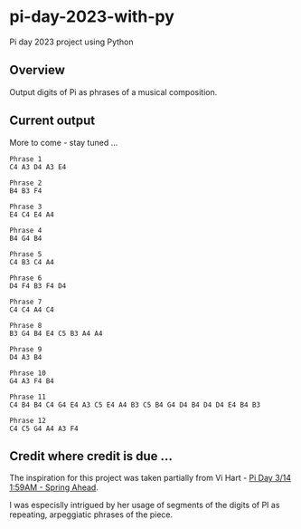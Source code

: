 # pi-day-2023-with-py
Pi day 2023 project using Python

## Overview
Output digits of Pi as phrases of a musical composition.

## Current output
More to come - stay tuned ...

```
Phrase 1
C4 A3 D4 A3 E4

Phrase 2
B4 B3 F4

Phrase 3
E4 C4 E4 A4

Phrase 4
B4 G4 B4

Phrase 5
C4 B3 C4 A4

Phrase 6
D4 F4 B3 F4 D4

Phrase 7
C4 C4 A4 C4

Phrase 8
B3 G4 B4 E4 C5 B3 A4 A4

Phrase 9
D4 A3 B4

Phrase 10
G4 A3 F4 B4

Phrase 11
C4 B4 B4 C4 G4 E4 A3 C5 E4 A4 B3 C5 B4 G4 D4 B4 D4 D4 E4 B4 B3

Phrase 12
C4 C5 G4 A4 A3 F4
```


## Credit where credit is due ...
The inspiration for this project was taken partially from Vi Hart - [Pi Day 3/14 1:59AM - Spring Ahead](https://www.youtube.com/watch?v=AHrth9lOfzo&ab_channel=Vihart).

I was especislly intrigued by her usage of segments of the digits of PI as repeating, arpeggiatic phrases of the piece.

